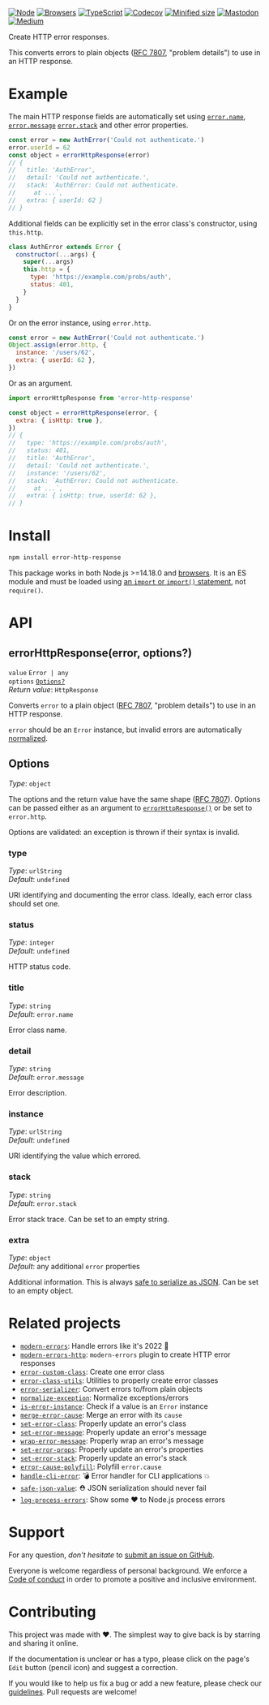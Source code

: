 [![Node](https://img.shields.io/badge/-Node.js-808080?logo=node.js&colorA=404040&logoColor=66cc33)](https://www.npmjs.com/package/error-http-response)
[![Browsers](https://img.shields.io/badge/-Browsers-808080?logo=firefox&colorA=404040)](https://unpkg.com/error-http-response?module)
[![TypeScript](https://img.shields.io/badge/-Typed-808080?logo=typescript&colorA=404040&logoColor=0096ff)](/types/main.d.ts)
[![Codecov](https://img.shields.io/badge/-Tested%20100%25-808080?logo=codecov&colorA=404040)](https://codecov.io/gh/ehmicky/error-http-response)
[![Minified size](https://img.shields.io/bundlephobia/minzip/error-http-response?label&colorA=404040&colorB=808080&logo=webpack)](https://bundlephobia.com/package/error-http-response)
[![Mastodon](https://img.shields.io/badge/-Mastodon-808080.svg?logo=mastodon&colorA=404040&logoColor=9590F9)](https://fosstodon.org/@ehmicky)
[![Medium](https://img.shields.io/badge/-Medium-808080.svg?logo=medium&colorA=404040)](https://medium.com/@ehmicky)

Create HTTP error responses.

This converts errors to plain objects
([RFC 7807](https://www.rfc-editor.org/rfc/rfc7807), "problem details") to use
in an HTTP response.

# Example

The main HTTP response fields are automatically set using
[`error.name`](https://developer.mozilla.org/en-US/docs/Web/JavaScript/Reference/Global_Objects/Error/name),
[`error.message`](https://developer.mozilla.org/en-US/docs/Web/JavaScript/Reference/Global_Objects/Error/message)
[`error.stack`](https://developer.mozilla.org/en-US/docs/Web/JavaScript/Reference/Global_Objects/Error/stack)
and other error properties.

```js
const error = new AuthError('Could not authenticate.')
error.userId = 62
const object = errorHttpResponse(error)
// {
//   title: 'AuthError',
//   detail: 'Could not authenticate.',
//   stack: `AuthError: Could not authenticate.
//     at ...`,
//   extra: { userId: 62 }
// }
```

Additional fields can be explicitly set in the error class's constructor, using
`this.http`.

<!-- eslint-disable fp/no-class, fp/no-this, fp/no-mutation -->

```js
class AuthError extends Error {
  constructor(...args) {
    super(...args)
    this.http = {
      type: 'https://example.com/probs/auth',
      status: 401,
    }
  }
}
```

Or on the error instance, using `error.http`.

<!-- eslint-disable fp/no-mutating-assign -->

```js
const error = new AuthError('Could not authenticate.')
Object.assign(error.http, {
  instance: '/users/62',
  extra: { userId: 62 },
})
```

Or as an argument.

```js
import errorHttpResponse from 'error-http-response'

const object = errorHttpResponse(error, {
  extra: { isHttp: true },
})
// {
//   type: 'https://example.com/probs/auth',
//   status: 401,
//   title: 'AuthError',
//   detail: 'Could not authenticate.',
//   instance: '/users/62',
//   stack: `AuthError: Could not authenticate.
//     at ...`,
//   extra: { isHttp: true, userId: 62 },
// }
```

# Install

```bash
npm install error-http-response
```

This package works in both Node.js >=14.18.0 and
[browsers](https://raw.githubusercontent.com/ehmicky/dev-tasks/main/src/tasks/build/browserslist).
It is an ES module and must be loaded using
[an `import` or `import()` statement](https://gist.github.com/sindresorhus/a39789f98801d908bbc7ff3ecc99d99c),
not `require()`.

# API

## errorHttpResponse(error, options?)

`value` `Error | any`\
`options` [`Options?`](#options)\
_Return value_: `HttpResponse`

Converts `error` to a plain object
([RFC 7807](https://www.rfc-editor.org/rfc/rfc7807), "problem details") to use
in an HTTP response.

`error` should be an `Error` instance, but invalid errors are automatically
[normalized](https://github.com/ehmicky/normalize-exception).

## Options

_Type_: `object`

The options and the return value have the same shape
([RFC 7807](https://www.rfc-editor.org/rfc/rfc7807)). Options can be passed
either as an argument to
[`errorHttpResponse()`](#errorhttpresponseerror-options) or be set to
`error.http`.

Options are validated: an exception is thrown if their syntax is invalid.

### type

_Type_: `urlString`\
_Default_: `undefined`

URI identifying and documenting the error class. Ideally, each error class
should set one.

### status

_Type_: `integer`\
_Default_: `undefined`

HTTP status code.

### title

_Type_: `string`\
_Default_: `error.name`

Error class name.

### detail

_Type_: `string`\
_Default_: `error.message`

Error description.

### instance

_Type_: `urlString`\
_Default_: `undefined`

URI identifying the value which errored.

### stack

_Type_: `string`\
_Default_: `error.stack`

Error stack trace. Can be set to an empty string.

### extra

_Type_: `object`\
_Default_: any additional `error` properties

Additional information. This is always
[safe to serialize as JSON](https://github.com/ehmicky/safe-json-value). Can be
set to an empty object.

# Related projects

- [`modern-errors`](https://github.com/ehmicky/modern-errors): Handle errors
  like it's 2022 🔮
- [`modern-errors-http`](https://github.com/ehmicky/modern-errors-http):
  `modern-errors` plugin to create HTTP error responses
- [`error-custom-class`](https://github.com/ehmicky/error-custom-class): Create
  one error class
- [`error-class-utils`](https://github.com/ehmicky/error-class-utils): Utilities
  to properly create error classes
- [`error-serializer`](https://github.com/ehmicky/error-serializer): Convert
  errors to/from plain objects
- [`normalize-exception`](https://github.com/ehmicky/normalize-exception):
  Normalize exceptions/errors
- [`is-error-instance`](https://github.com/ehmicky/is-error-instance): Check if
  a value is an `Error` instance
- [`merge-error-cause`](https://github.com/ehmicky/merge-error-cause): Merge an
  error with its `cause`
- [`set-error-class`](https://github.com/ehmicky/set-error-class): Properly
  update an error's class
- [`set-error-message`](https://github.com/ehmicky/set-error-message): Properly
  update an error's message
- [`wrap-error-message`](https://github.com/ehmicky/wrap-error-message):
  Properly wrap an error's message
- [`set-error-props`](https://github.com/ehmicky/set-error-props): Properly
  update an error's properties
- [`set-error-stack`](https://github.com/ehmicky/set-error-stack): Properly
  update an error's stack
- [`error-cause-polyfill`](https://github.com/ehmicky/error-cause-polyfill):
  Polyfill `error.cause`
- [`handle-cli-error`](https://github.com/ehmicky/handle-cli-error): 💣 Error
  handler for CLI applications 💥
- [`safe-json-value`](https://github.com/ehmicky/safe-json-value): ⛑️ JSON
  serialization should never fail
- [`log-process-errors`](https://github.com/ehmicky/log-process-errors): Show
  some ❤ to Node.js process errors

# Support

For any question, _don't hesitate_ to [submit an issue on GitHub](../../issues).

Everyone is welcome regardless of personal background. We enforce a
[Code of conduct](CODE_OF_CONDUCT.md) in order to promote a positive and
inclusive environment.

# Contributing

This project was made with ❤️. The simplest way to give back is by starring and
sharing it online.

If the documentation is unclear or has a typo, please click on the page's `Edit`
button (pencil icon) and suggest a correction.

If you would like to help us fix a bug or add a new feature, please check our
[guidelines](CONTRIBUTING.md). Pull requests are welcome!

<!-- Thanks go to our wonderful contributors: -->

<!-- ALL-CONTRIBUTORS-LIST:START -->
<!-- prettier-ignore -->
<!--
<table><tr><td align="center"><a href="https://fosstodon.org/@ehmicky"><img src="https://avatars2.githubusercontent.com/u/8136211?v=4" width="100px;" alt="ehmicky"/><br /><sub><b>ehmicky</b></sub></a><br /><a href="https://github.com/ehmicky/error-http-response/commits?author=ehmicky" title="Code">💻</a> <a href="#design-ehmicky" title="Design">🎨</a> <a href="#ideas-ehmicky" title="Ideas, Planning, & Feedback">🤔</a> <a href="https://github.com/ehmicky/error-http-response/commits?author=ehmicky" title="Documentation">📖</a></td></tr></table>
 -->
<!-- ALL-CONTRIBUTORS-LIST:END -->
